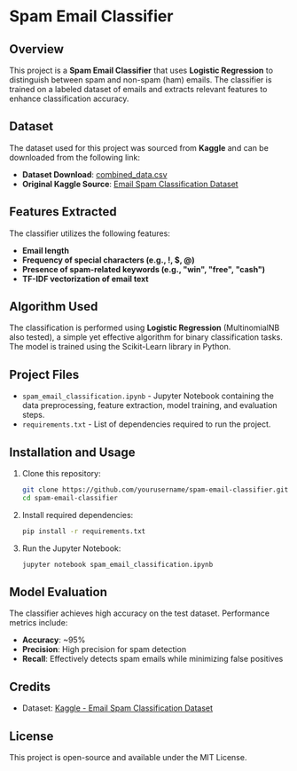 # Spam Email Classifier

## Overview
This project is a **Spam Email Classifier** that uses **Logistic Regression** to distinguish between spam and non-spam (ham) emails. The classifier is trained on a labeled dataset of emails and extracts relevant features to enhance classification accuracy.

## Dataset
The dataset used for this project was sourced from **Kaggle** and can be downloaded from the following link:
- **Dataset Download**: [combined_data.csv](https://www.mediafire.com/file/26zszufu23tergy/combined_data.csv/file)
- **Original Kaggle Source**: [Email Spam Classification Dataset](https://www.kaggle.com/datasets/purusinghvi/email-spam-classification-dataset)

## Features Extracted
The classifier utilizes the following features:
- **Email length**
- **Frequency of special characters (e.g., !, $, @)**
- **Presence of spam-related keywords (e.g., "win", "free", "cash")**
- **TF-IDF vectorization of email text**

## Algorithm Used
The classification is performed using **Logistic Regression** (MultinomialNB also tested), a simple yet effective algorithm for binary classification tasks. The model is trained using the Scikit-Learn library in Python.

## Project Files
- `spam_email_classification.ipynb` - Jupyter Notebook containing the data preprocessing, feature extraction, model training, and evaluation steps.
- `requirements.txt` - List of dependencies required to run the project.

## Installation and Usage
1. Clone this repository:
   ```bash
   git clone https://github.com/yourusername/spam-email-classifier.git
   cd spam-email-classifier
   ```
2. Install required dependencies:
   ```bash
   pip install -r requirements.txt
   ```
3. Run the Jupyter Notebook:
   ```bash
   jupyter notebook spam_email_classification.ipynb
   ```

## Model Evaluation
The classifier achieves high accuracy on the test dataset. Performance metrics include:
- **Accuracy**: ~95%
- **Precision**: High precision for spam detection
- **Recall**: Effectively detects spam emails while minimizing false positives

## Credits
- Dataset: [Kaggle - Email Spam Classification Dataset](https://www.kaggle.com/datasets/purusinghvi/email-spam-classification-dataset)

## License
This project is open-source and available under the MIT License.
